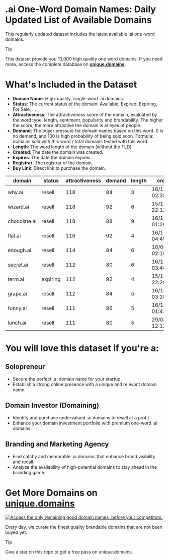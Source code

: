 
# .ai One-Word Domain Names: Daily Updated List of Available Domains

This regularly updated dataset includes the latest available .ai one-word domains.

> [!TIP]
> This dataset provide you 10,000 high quality one word domains.
> If you need more, access the complete database on **[unique.domains](https://unique.domains?utm_source=github&utm_medium=dataset&utm_campaign=.ai&utm_content=description.top)**.

# What's Included in the Dataset

- **Domain Name**: High-quality, single-word .ai domains.
- **Status**: The current status of the domain: Available, Expired, Expiring, For Sale, ...
- **Attractiveness**: The attractiveness score of the domain, evaluated by the word type, length, sentiment, popularity and brandability. The higher the score, the more attractive the domain is at eyes of people.
- **Demand**: The buyer pressure for domain names based on this word. 0 is no demand, and 100 is high probability of being sold soon. Formula: domains sold with this word / total domains tested with this word.
- **Length**: The word length of the domain (without the TLD)
- **Created**: The date the domain was created.
- **Expires**: The date the domain expires.
- **Registrar**: The registrar of the domain.
- **Buy Link**: Direct link to purchase the domain.

| domain       | status   | attractiveness | demand | length | created          | expires          | registrar        | sectors                                      |
| ------------ | -------- | -------------- | ------ | ------ | ---------------- | ---------------- | ---------------- | -------------------------------------------- |
| why.ai       | resell   | 118            | 84     | 3      | 16/12/2017 02:35 | 15/09/2025 02:35 | Zenaida.cate.ai  | Education,Humanities,Media                   |
| wizard.ai    | resell   | 118            | 92     | 6      | 15/12/2017 22:12 | 25/08/2027 22:12 | Porkbun LLC      | Entertainment,Media,Technology               |
| chocolate.ai | resell   | 118            | 88     | 9      | 16/12/2017 01:26 | 05/04/2027 01:26 | Lemonev          | Food and Beverage,Hospitality,Retail         |
| flat.ai      | resell   | 116            | 92     | 4      | 16/12/2017 04:49 | 28/06/2027 04:49 | NameCheap, Inc.  | Construction,Real Estate                     |
| enough.ai    | resell   | 114            | 84     | 6      | 10/06/2025 02:10 | 10/06/2027 02:10 | NameCheap, Inc.  | Business,Education,General,Retail            |
| secret.ai    | resell   | 112            | 80     | 6      | 16/12/2017 03:48 | 12/09/2026 03:48 | NameCheap, Inc.  | Entertainment,General,Media,Technology       |
| term.ai      | expiring | 112            | 92     | 4      | 15/12/2017 22:29 | 26/07/2025 22:29 | Key-Systems GmbH | Business,Education,Technology                |
| grape.ai     | resell   | 112            | 84     | 5      | 16/12/2017 03:28 | 06/12/2026 03:28 | Porkbun LLC      | Agriculture,Food and Beverage,Retail         |
| funny.ai     | resell   | 111            | 96     | 5      | 16/12/2017 01:42 | 21/07/2027 01:42 | NameCheap, Inc.  | Arts,Entertainment,Media                     |
| lunch.ai     | resell   | 111            | 80     | 5      | 29/04/2018 12:12 | 29/04/2026 12:12 | NameCheap, Inc.  | Food and Beverage,General,Hospitality,Retail |

# You will love this dataset if you're a:

## Solopreneur

- Secure the perfect .ai domain name for your startup.
- Establish a strong online presence with a unique and relevant domain name.

## Domain Investor (Domaining)

- Identify and purchase undervalued .ai domains to resell at a profit.
- Enhance your domain investment portfolio with premium one-word .ai domains.

## Branding and Marketing Agency

- Find catchy and memorable .ai domains that enhance brand visibility and recall.
- Analyze the availability of high-potential domains to stay ahead in the branding game.

# Get More Domains on [unique.domains](https://unique.domains?utm_source=github&utm_medium=dataset&utm_campaign=.ai&utm_content=description.bottom)

[![Access the only remaining good domain names, before your competitors.](https://github.ai/UniqueDomains/ai-oneword-domains/blob/main/unique.domains.jpg?raw=true)](https://unique.domains?utm_source=github&utm_medium=dataset&utm_campaign=.ai&utm_content=description.image)

Every day, we curate the finest quality brandable domains that are not been buyed yet.

> [!TIP]
> Give a star on this repo to get a free pass on unique.domains.
        